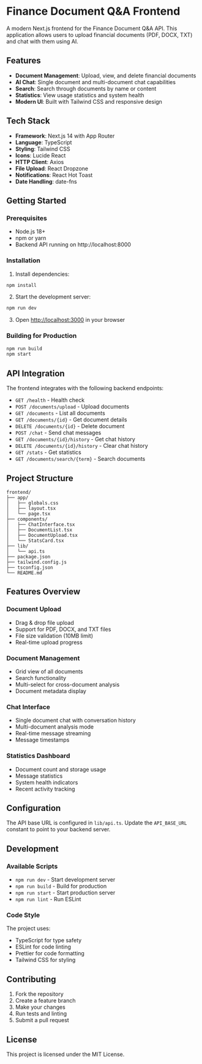 # Finance Document Q&A Frontend

A modern Next.js frontend for the Finance Document Q&A API. This application allows users to upload financial documents (PDF, DOCX, TXT) and chat with them using AI.

## Features

- **Document Management**: Upload, view, and delete financial documents
- **AI Chat**: Single document and multi-document chat capabilities
- **Search**: Search through documents by name or content
- **Statistics**: View usage statistics and system health
- **Modern UI**: Built with Tailwind CSS and responsive design

## Tech Stack

- **Framework**: Next.js 14 with App Router
- **Language**: TypeScript
- **Styling**: Tailwind CSS
- **Icons**: Lucide React
- **HTTP Client**: Axios
- **File Upload**: React Dropzone
- **Notifications**: React Hot Toast
- **Date Handling**: date-fns

## Getting Started

### Prerequisites

- Node.js 18+ 
- npm or yarn
- Backend API running on http://localhost:8000

### Installation

1. Install dependencies:
```bash
npm install
```

2. Start the development server:
```bash
npm run dev
```

3. Open [http://localhost:3000](http://localhost:3000) in your browser

### Building for Production

```bash
npm run build
npm start
```

## API Integration

The frontend integrates with the following backend endpoints:

- `GET /health` - Health check
- `POST /documents/upload` - Upload documents
- `GET /documents` - List all documents
- `GET /documents/{id}` - Get document details
- `DELETE /documents/{id}` - Delete document
- `POST /chat` - Send chat messages
- `GET /documents/{id}/history` - Get chat history
- `DELETE /documents/{id}/history` - Clear chat history
- `GET /stats` - Get statistics
- `GET /documents/search/{term}` - Search documents

## Project Structure

```
frontend/
├── app/
│   ├── globals.css
│   ├── layout.tsx
│   └── page.tsx
├── components/
│   ├── ChatInterface.tsx
│   ├── DocumentList.tsx
│   ├── DocumentUpload.tsx
│   └── StatsCard.tsx
├── lib/
│   └── api.ts
├── package.json
├── tailwind.config.js
├── tsconfig.json
└── README.md
```

## Features Overview

### Document Upload
- Drag & drop file upload
- Support for PDF, DOCX, and TXT files
- File size validation (10MB limit)
- Real-time upload progress

### Document Management
- Grid view of all documents
- Search functionality
- Multi-select for cross-document analysis
- Document metadata display

### Chat Interface
- Single document chat with conversation history
- Multi-document analysis mode
- Real-time message streaming
- Message timestamps

### Statistics Dashboard
- Document count and storage usage
- Message statistics
- System health indicators
- Recent activity tracking

## Configuration

The API base URL is configured in `lib/api.ts`. Update the `API_BASE_URL` constant to point to your backend server.

## Development

### Available Scripts

- `npm run dev` - Start development server
- `npm run build` - Build for production
- `npm run start` - Start production server
- `npm run lint` - Run ESLint

### Code Style

The project uses:
- TypeScript for type safety
- ESLint for code linting
- Prettier for code formatting
- Tailwind CSS for styling

## Contributing

1. Fork the repository
2. Create a feature branch
3. Make your changes
4. Run tests and linting
5. Submit a pull request

## License

This project is licensed under the MIT License.
